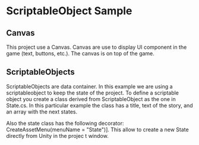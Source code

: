 ﻿# ScriptableObject Sample

## Canvas

This project use a Canvas.  Canvas are use to display UI component in the game (text, buttons, etc.).  The canvas is on top of the game.

## ScriptableObjects

ScriptableObjects are data container.  In this example we are using a scriptableobject to keep the state of the project.
To define a scriptable object you create a class derived from ScriptableObject as the one in State.cs.
In this particular example the class has a title, text of the story, and an array with the next states.

Also the state class has the following decorator:  CreateAssetMenu(menuName = "State")].  This allow to create a new State directly from Unity in the
projec t window.